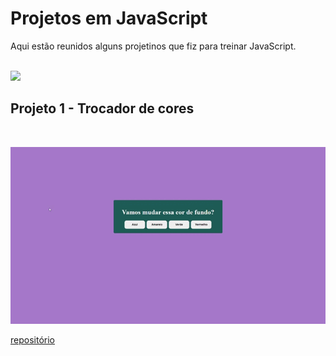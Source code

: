 # Projetos em JavaScript

Aqui estão reunidos alguns projetinos que fiz para treinar JavaScript.

<br>
<img src="https://gifs.eco.br/wp-content/uploads/2022/02/gifs-do-gatinho-digitando-2.gif">
<br>

## Projeto 1 - Trocador de cores
<br>

![](trocador-de-cores/img/trocador-de-cores.gif)

[repositório](https://github.com/Kellycns/Projetinhos-em-js/tree/main/trocador-de-cores)
